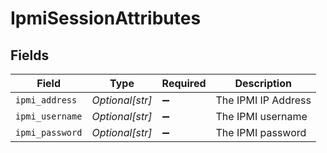 # IpmiSessionAttributes


## Fields

| Field               | Type                | Required            | Description         |
| ------------------- | ------------------- | ------------------- | ------------------- |
| `ipmi_address`      | *Optional[str]*     | :heavy_minus_sign:  | The IPMI IP Address |
| `ipmi_username`     | *Optional[str]*     | :heavy_minus_sign:  | The IPMI username   |
| `ipmi_password`     | *Optional[str]*     | :heavy_minus_sign:  | The IPMI password   |